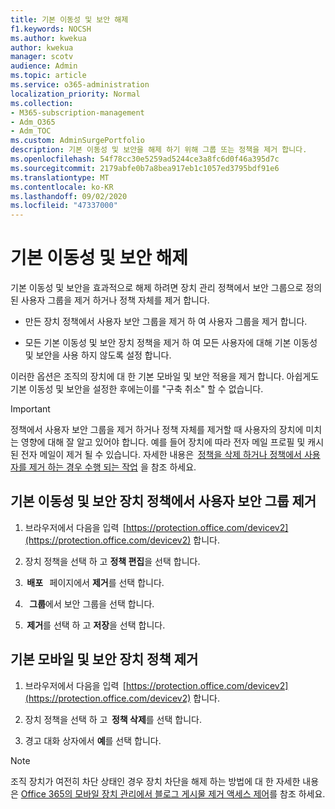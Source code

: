 ```yaml
---
title: 기본 이동성 및 보안 해제
f1.keywords: NOCSH
ms.author: kwekua
author: kwekua
manager: scotv
audience: Admin
ms.topic: article
ms.service: o365-administration
localization_priority: Normal
ms.collection:
- M365-subscription-management
- Adm_O365
- Adm_TOC
ms.custom: AdminSurgePortfolio
description: 기본 이동성 및 보안을 해제 하기 위해 그룹 또는 정책을 제거 합니다.
ms.openlocfilehash: 54f78cc30e5259ad5244ce3a8fc6d0f46a395d7c
ms.sourcegitcommit: 2179abfe0b7a8bea917eb1c1057ed3795bdf91e6
ms.translationtype: MT
ms.contentlocale: ko-KR
ms.lasthandoff: 09/02/2020
ms.locfileid: "47337000"
---
```

# <a name="turn-off-basic-mobility-and-security"></a>기본 이동성 및 보안 해제

기본 이동성 및 보안을 효과적으로 해제 하려면 장치 관리 정책에서 보안 그룹으로 정의 된 사용자 그룹을 제거 하거나 정책 자체를 제거 합니다.

- 만든 장치 정책에서 사용자 보안 그룹을 제거 하 여 사용자 그룹을 제거 합니다.
    
- 모든 기본 이동성 및 보안 장치 정책을 제거 하 여 모든 사용자에 대해 기본 이동성 및 보안을 사용 하지 않도록 설정 합니다.
    
이러한 옵션은 조직의 장치에 대 한 기본 모바일 및 보안 적용을 제거 합니다. 아쉽게도 기본 이동성 및 보안을 설정한 후에는이를 "구축 취소" 할 수 없습니다. 

>[!IMPORTANT]
>정책에서 사용자 보안 그룹을 제거 하거나 정책 자체를 제거할 때 사용자의 장치에 미치는 영향에 대해 잘 알고 있어야 합니다. 예를 들어 장치에 따라 전자 메일 프로필 및 캐시 된 전자 메일이 제거 될 수 있습니다. 자세한 내용은  [정책을 삭제 하거나 정책에서 사용자를 제거 하는 경우 수행 되는 작업](https://support.microsoft.com/office/create-device-security-policies-in-basic-mobility-and-security-d310f556-8bfb-497b-9bd7-fe3c36ea2fd6#bkmk_changeimpact) 을 참조 하세요.

## <a name="remove-user-security-groups-from-basic-mobility-and-security-device-policies"></a>기본 이동성 및 보안 장치 정책에서 사용자 보안 그룹 제거

1. 브라우저에서 다음을 입력  [https://protection.office.com/devicev2](https://protection.office.com/devicev2) 합니다.

2. 장치 정책을 선택 하 고 **정책 편집**을 선택 합니다. 

3.  **배포**   페이지에서 **제거**를 선택 합니다.
    
4.   **그룹**에서 보안 그룹을 선택 합니다.

5.  **제거**를 선택 하 고 **저장**을 선택 합니다.
    

## <a name="remove-basic-mobility-and-security-device-policies"></a>기본 모바일 및 보안 장치 정책 제거

1.  브라우저에서 다음을 입력  [https://protection.office.com/devicev2](https://protection.office.com/devicev2) 합니다. 

2.  장치 정책을 선택 하 고  **정책 삭제**를 선택 합니다.
    
3.  경고 대화 상자에서 **예**를 선택 합니다.

>[!NOTE] 
>조직 장치가 여전히 차단 상태인 경우 장치 차단을 해제 하는 방법에 대 한 자세한 내용은 [Office 365의 모바일 장치 관리에서 블로그 게시물 제거 액세스 제어](https://techcommunity.microsoft.com/t5/Intune-Customer-Success/Removing-Access-Control-from-Mobile-Device-Management-for-Office/ba-p/279934)를 참조 하세요.

